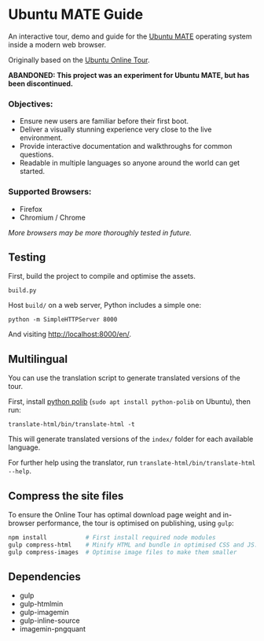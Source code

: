 # Ubuntu MATE Guide

An interactive tour, demo and guide for the
[Ubuntu MATE](http://ubuntu-mate.org)
operating system inside a modern web browser.

Originally based on the [Ubuntu Online Tour](https://launchpad.net/ubuntu-online-tour).

**ABANDONED: This project was an experiment for Ubuntu MATE, but has been discontinued.**

### Objectives:

* Ensure new users are familiar before their first boot.
* Deliver a visually stunning experience very close to the live environment.
* Provide interactive documentation and walkthroughs for common questions.
* Readable in multiple languages so anyone around the world can get started.


### Supported Browsers:

* Firefox
* Chromium / Chrome


*More browsers may be more thoroughly tested in future.*


## Testing

First, build the project to compile and optimise the assets.

    build.py

Host `build/` on a web server, Python includes a simple one:

    python -m SimpleHTTPServer 8000

And visiting <http://localhost:8000/en/>.


## Multilingual

You can use the translation script to generate translated versions of the tour.

First, install [python polib](https://pypi.python.org/pypi/polib)
(`sudo apt install python-polib` on Ubuntu), then run:

    translate-html/bin/translate-html -t


This will generate translated versions of the `index/` folder for each available language.

For further help using the translator, run `translate-html/bin/translate-html --help`.


## Compress the site files

To ensure the Online Tour has optimal download page weight
and in-browser performance, the tour is optimised on publishing, using `gulp`:

``` bash
npm install           # First install required node modules
gulp compress-html    # Minify HTML and bundle in optimised CSS and JS. NB: compresses HTML in-place
gulp compress-images  # Optimise image files to make them smaller
```


## Dependencies

 * gulp
 * gulp-htmlmin
 * gulp-imagemin
 * gulp-inline-source
 * imagemin-pngquant


